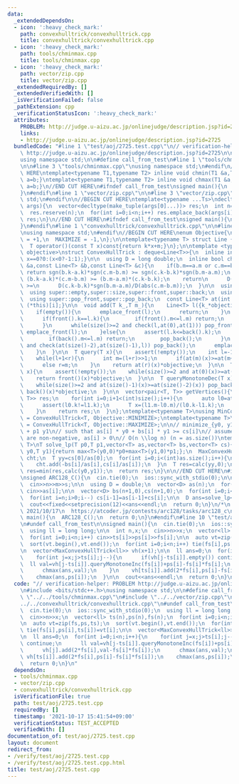```yaml
---
data:
  _extendedDependsOn:
  - icon: ':heavy_check_mark:'
    path: convexhulltrick/convexhulltrick.cpp
    title: convexhulltrick/convexhulltrick.cpp
  - icon: ':heavy_check_mark:'
    path: tools/chminmax.cpp
    title: tools/chminmax.cpp
  - icon: ':heavy_check_mark:'
    path: vector/zip.cpp
    title: vector/zip.cpp
  _extendedRequiredBy: []
  _extendedVerifiedWith: []
  _isVerificationFailed: false
  _pathExtension: cpp
  _verificationStatusIcon: ':heavy_check_mark:'
  attributes:
    PROBLEM: http://judge.u-aizu.ac.jp/onlinejudge/description.jsp?id=2725
    links:
    - http://judge.u-aizu.ac.jp/onlinejudge/description.jsp?id=2725
  bundledCode: "#line 1 \"test/aoj/2725.test.cpp\"\n// verification-helper: PROBLEM\
    \ http://judge.u-aizu.ac.jp/onlinejudge/description.jsp?id=2725\n\n#include <bits/stdc++.h>\n\
    using namespace std;\n\n#define call_from_test\n#line 1 \"tools/chminmax.cpp\"\
    \n\n#line 3 \"tools/chminmax.cpp\"\nusing namespace std;\n#endif\n//BEGIN CUT\
    \ HERE\ntemplate<typename T1,typename T2> inline void chmin(T1 &a,T2 b){if(a>b)\
    \ a=b;}\ntemplate<typename T1,typename T2> inline void chmax(T1 &a,T2 b){if(a<b)\
    \ a=b;}\n//END CUT HERE\n#ifndef call_from_test\nsigned main(){\n  return 0;\n\
    }\n#endif\n#line 1 \"vector/zip.cpp\"\n\n#line 3 \"vector/zip.cpp\"\nusing namespace\
    \ std;\n#endif\n\n//BEGIN CUT HERE\ntemplate<typename ...Ts>\ndecltype(auto) zip(vector<Ts>...\
    \ args){\n  vector<decltype(make_tuple(args[0]...))> res;\n  int n=min({args.size()...});\n\
    \  res.reserve(n);\n  for(int i=0;i<n;i++) res.emplace_back(args[i]...);\n  return\
    \ res;\n}\n//END CUT HERE\n#ifndef call_from_test\nsigned main(){\n  return 0;\n\
    }\n#endif\n#line 1 \"convexhulltrick/convexhulltrick.cpp\"\n\n#line 3 \"convexhulltrick/convexhulltrick.cpp\"\
    \nusing namespace std;\n#endif\n//BEGIN CUT HERE\nenum Objective{\n  MINIMIZE\
    \ = +1,\n  MAXIMIZE = -1,\n};\n\ntemplate<typename T> struct Line {\n  T k,m;\n\
    \  T operator()(const T x)const{return k*x+m;}\n};\n\ntemplate <typename T, Objective\
    \ objective>\nstruct ConvexHullTrick : deque<Line<T>>{\n  inline int sgn(T x){return\
    \ x==0?0:(x<0?-1:1);}\n\n  using D = long double;\n  inline bool check(const Line<T>\
    \ &a,const Line<T> &b,const Line<T> &c){\n    if(b.m==a.m or c.m==b.m)\n     \
    \ return sgn(b.k-a.k)*sgn(c.m-b.m) >= sgn(c.k-b.k)*sgn(b.m-a.m);\n    // return\
    \ (b.k-a.k)*(c.m-b.m) >= (b.m-a.m)*(c.k-b.k);\n    return\n      D(b.k-a.k)*sgn(c.m-b.m)/D(abs(b.m-a.m))\
    \ >=\n      D(c.k-b.k)*sgn(b.m-a.m)/D(abs(c.m-b.m));\n  }\n\n  using super = deque<Line<T>>;\n\
    \  using super::empty,super::size,super::front,super::back;\n  using super::emplace_front,super::emplace_back;\n\
    \  using super::pop_front,super::pop_back;\n  const Line<T> at(int i) const{return\
    \ (*this)[i];}\n\n  void add(T k_,T m_){\n    Line<T> l({k_*objective,m_*objective});\n\
    \    if(empty()){\n      emplace_front(l);\n      return;\n    }\n    if(front().k<=l.k){\n\
    \      if(front().k==l.k){\n        if(front().m<=l.m) return;\n        pop_front();\n\
    \      }\n      while(size()>=2 and check(l,at(0),at(1))) pop_front();\n     \
    \ emplace_front(l);\n    }else{\n      assert(l.k<=back().k);\n      if(back().k==l.k){\n\
    \        if(back().m<=l.m) return;\n        pop_back();\n      }\n      while(size()>=2\
    \ and check(at(size()-2),at(size()-1),l)) pop_back();\n      emplace_back(l);\n\
    \    }\n  }\n\n  T query(T x){\n    assert(!empty());\n    int l=-1,r=size()-1;\n\
    \    while(l+1<r){\n      int m=(l+r)>>1;\n      if(at(m)(x)>=at(m+1)(x)) l=m;\n\
    \      else r=m;\n    }\n    return at(r)(x)*objective;\n  }\n\n  T queryMonotoneInc(T\
    \ x){\n    assert(!empty());\n    while(size()>=2 and at(0)(x)>=at(1)(x)) pop_front();\n\
    \    return front()(x)*objective;\n  }\n\n  T queryMonotoneDec(T x){\n    assert(!empty());\n\
    \    while(size()>=2 and at(size()-1)(x)>=at(size()-2)(x)) pop_back();\n    return\
    \ back()(x)*objective;\n  }\n\n  vector<pair<T, T>> getVertices(){\n    vector<pair<T,\
    \ T>> res;\n    for(int i=0;i+1<(int)size();i++){\n      auto l0=at(i+0),l1=at(i+1);\n\
    \      assert(l0.k!=l1.k);\n      T x=(l1.m-l0.m)/(l0.k-l1.k);\n      res.emplace_back(x,at(i)(x)*objective);\n\
    \    }\n    return res;\n  }\n};\ntemplate<typename T>\nusing MinConvexHullTrick\
    \ = ConvexHullTrick<T, Objective::MINIMIZE>;\ntemplate<typename T>\nusing MaxConvexHullTrick\
    \ = ConvexHullTrick<T, Objective::MAXIMIZE>;\n\n// minimize_{y0, y1 >=0} p0 y0\
    \ + p1 y1\n// such that as[i] * y0 + bs[i] * y1 >= cs[i]\n// assume all inputs\
    \ are non-negative, as[i] > 0\n// O(n \\log n) (n = as.size())\ntemplate<typename\
    \ T>\nT solve_lp(T p0,T p1,vector<T> as,vector<T> bs,vector<T> cs){\n  auto calc=[&](T\
    \ y0,T y1){return max<T>(y0,0)*p0+max<T>(y1,0)*p1;};\n  MaxConvexHullTrick<T>\
    \ cht;\n  T yy=cs[0]/as[0];\n  for(int i=0;i<(int)as.size();i++){\n    yy=max(yy,cs[i]/as[i]);\n\
    \    cht.add(-bs[i]/as[i],cs[i]/as[i]);\n  }\n  T res=calc(yy,0);\n  for(auto[y1,y0]:cht.getVertices())\
    \ res=min(res,calc(y0,y1));\n  return res;\n}\n\n//END CUT HERE\n#ifndef call_from_test\n\
    \nsigned ARC128_C(){\n  cin.tie(0);\n  ios::sync_with_stdio(0);\n\n  int n,m,s;\n\
    \  cin>>n>>m>>s;\n\n  using D = double;\n  vector<D> as(n);\n  for(int i=0;i<n;i++)\
    \ cin>>as[i];\n\n  vector<D> bs(n+1,0),cs(n+1,0);\n  for(int i=0;i<=n;i++) bs[i]=n-i;\n\
    \  for(int i=n;i>0;i--) cs[i-1]=as[i-1]+cs[i];\n\n  D ans=solve_lp<D>(m,s,vector<D>(n+1,1),bs,cs);\n\
    \  cout<<fixed<<setprecision(12)<<ans<<endl;\n  return 0;\n}\n/*\n  verified on\
    \ 2021/10/17\n  https://atcoder.jp/contests/arc128/tasks/arc128_c\n*/\n\nsigned\
    \ main(){\n  ARC128_C();\n  return 0;\n}\n#endif\n#line 10 \"test/aoj/2725.test.cpp\"\
    \n#undef call_from_test\n\nsigned main(){\n  cin.tie(0);\n  ios::sync_with_stdio(0);\n\
    \  using ll = long long;\n\n  int n,x;\n  cin>>n>>x;\n  vector<ll> ts(n),ps(n),fs(n);\n\
    \  for(int i=0;i<n;i++) cin>>ts[i]>>ps[i]>>fs[i];\n\n  auto vt=zip(fs,ps,ts);\n\
    \  sort(vt.begin(),vt.end());\n  for(int i=0;i<n;i++) tie(fs[i],ps[i],ts[i])=vt[i];\n\
    \n  vector<MaxConvexHullTrick<ll>> vh(x+1);\n\n  ll ans=0;\n  for(int i=0;i<n;i++){\n\
    \    for(int j=x;j>ts[i];j--){\n      if(vh[j-ts[i]].empty()) continue;\n    \
    \  ll val=vh[j-ts[i]].queryMonotoneInc(fs[i])+ps[i]-fs[i]*fs[i];\n      vh[j].add(2*fs[i],val-fs[i]*fs[i]);\n\
    \      chmax(ans,val);\n    }\n    vh[ts[i]].add(2*fs[i],ps[i]-fs[i]*fs[i]);\n\
    \    chmax(ans,ps[i]);\n  }\n\n  cout<<ans<<endl;\n  return 0;\n}\n"
  code: "// verification-helper: PROBLEM http://judge.u-aizu.ac.jp/onlinejudge/description.jsp?id=2725\n\
    \n#include <bits/stdc++.h>\nusing namespace std;\n\n#define call_from_test\n#include\
    \ \"../../tools/chminmax.cpp\"\n#include \"../../vector/zip.cpp\"\n#include \"\
    ../../convexhulltrick/convexhulltrick.cpp\"\n#undef call_from_test\n\nsigned main(){\n\
    \  cin.tie(0);\n  ios::sync_with_stdio(0);\n  using ll = long long;\n\n  int n,x;\n\
    \  cin>>n>>x;\n  vector<ll> ts(n),ps(n),fs(n);\n  for(int i=0;i<n;i++) cin>>ts[i]>>ps[i]>>fs[i];\n\
    \n  auto vt=zip(fs,ps,ts);\n  sort(vt.begin(),vt.end());\n  for(int i=0;i<n;i++)\
    \ tie(fs[i],ps[i],ts[i])=vt[i];\n\n  vector<MaxConvexHullTrick<ll>> vh(x+1);\n\
    \n  ll ans=0;\n  for(int i=0;i<n;i++){\n    for(int j=x;j>ts[i];j--){\n      if(vh[j-ts[i]].empty())\
    \ continue;\n      ll val=vh[j-ts[i]].queryMonotoneInc(fs[i])+ps[i]-fs[i]*fs[i];\n\
    \      vh[j].add(2*fs[i],val-fs[i]*fs[i]);\n      chmax(ans,val);\n    }\n   \
    \ vh[ts[i]].add(2*fs[i],ps[i]-fs[i]*fs[i]);\n    chmax(ans,ps[i]);\n  }\n\n  cout<<ans<<endl;\n\
    \  return 0;\n}\n"
  dependsOn:
  - tools/chminmax.cpp
  - vector/zip.cpp
  - convexhulltrick/convexhulltrick.cpp
  isVerificationFile: true
  path: test/aoj/2725.test.cpp
  requiredBy: []
  timestamp: '2021-10-17 15:41:54+09:00'
  verificationStatus: TEST_ACCEPTED
  verifiedWith: []
documentation_of: test/aoj/2725.test.cpp
layout: document
redirect_from:
- /verify/test/aoj/2725.test.cpp
- /verify/test/aoj/2725.test.cpp.html
title: test/aoj/2725.test.cpp
---
```

